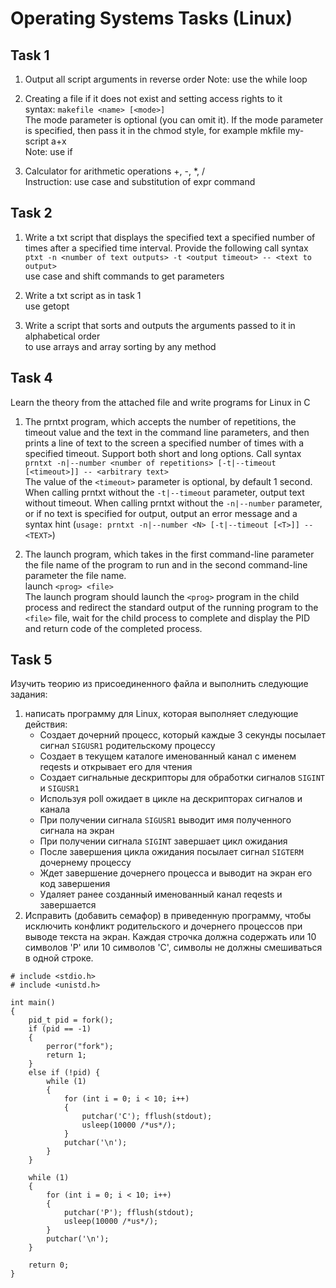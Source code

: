 # Operating Systems Tasks (Linux)

## Task 1

1. Output all script arguments in reverse order
Note: use the while loop

2. Creating a file if it does not exist and setting access rights to it  
syntax: `makefile <name> [<mode>]`  
The mode parameter is optional (you can omit it). If the mode parameter is specified, then pass it in the chmod style, for example mkfile my-script a+x  
Note: use if

3. Calculator for arithmetic operations +, -, *, /  
Instruction: use case and substitution of expr command

## Task 2

1. Write a txt script that displays the specified text a specified number of times after a specified time interval. Provide the following call syntax  
`ptxt -n <number of text outputs> -t <output timeout> -- <text to output>`  
use case and shift commands to get parameters

2. Write a txt script as in task 1  
use getopt

3. Write a script that sorts and outputs the arguments passed to it in alphabetical order  
to use arrays and array sorting by any method

## Task 4

Learn the theory from the attached file and write programs for Linux in C

1. The prntxt program, which accepts the number of repetitions, the timeout value and the text in the command line parameters, and then prints a line of text to the screen a specified number of times with a specified timeout. Support both short and long options. Call syntax  
`prntxt -n|--number <number of repetitions> [-t|--timeout [<timeout>]] -- <arbitrary text>`  
The value of the `<timeout>` parameter is optional, by default 1 second. When calling prntxt without the `-t|--timeout` parameter, output text without timeout. When calling prntxt without the `-n|--number` parameter, or if no text is specified for output, output an error message and a syntax hint (`usage: prntxt -n|--number <N> [-t|--timeout [<T>]] -- <TEXT>`)

2. The launch program, which takes in the first command-line parameter the file name of the program to run and in the second command-line parameter the file name.  
launch `<prog> <file>`  
The launch program should launch the `<prog>` program in the child process and redirect the standard output of the running program to the `<file>` file, wait for the child process to complete and display the PID and return code of the completed process.

## Task 5

Изучить теорию из присоединенного файла и выполнить следующие задания:

1. написать программу для Linux, которая выполняет следующие действия:
   - Создает дочерний процесс, который каждые 3 секунды посылает сигнал `SIGUSR1` родительскому процессу
   - Создает в текущем каталоге именованный канал с именем reqests и открывает его для чтения
   - Создает сигнальные дескрипторы для обработки сигналов `SIGINT` и `SIGUSR1`
   - Используя poll ожидает в цикле на дескрипторах сигналов и канала
   - При получении сигнала `SIGUSR1` выводит имя полученного сигнала на экран
   - При получении сигнала `SIGINT` завершает цикл ожидания
   - После завершения цикла ожидания посылает сигнал `SIGTERM` дочернему процессу
   - Ждет завершение дочернего процесса и выводит на экран его код завершения
   - Удаляет ранее созданный именованный канал reqests и завершается
2. Исправить (добавить семафор) в приведенную программу, чтобы исключить конфликт родительского и дочернего процессов при выводе текста на экран. Каждая строчка должна содержать или 10 символов 'P' или 10 символов 'C', символы не должны смешиваться в одной строке.

```
# include <stdio.h>
# include <unistd.h>

int main()
{
    pid_t pid = fork();
    if (pid == -1)
    {
        perror("fork");
        return 1;
    }
    else if (!pid) {
        while (1)
        {
            for (int i = 0; i < 10; i++)
            {
                putchar('C'); fflush(stdout);
                usleep(10000 /*us*/);
            }
            putchar('\n');
        }
    }

    while (1)
    {
        for (int i = 0; i < 10; i++)
        {
            putchar('P'); fflush(stdout);
            usleep(10000 /*us*/);
        }
        putchar('\n');
    }
    
    return 0;
}
```